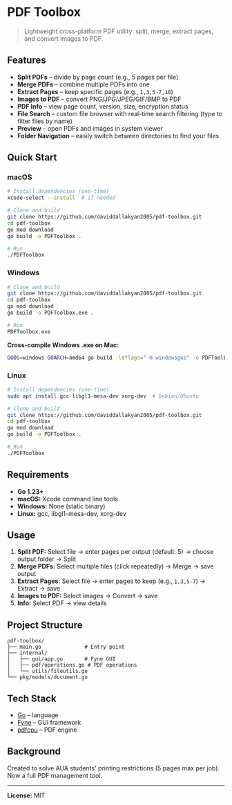 # PDF Toolbox

> Lightweight cross-platform PDF utility: split, merge, extract pages, and convert images to PDF.

## Features

- **Split PDFs** – divide by page count (e.g., 5 pages per file)
- **Merge PDFs** – combine multiple PDFs into one
- **Extract Pages** – keep specific pages (e.g., `1,3,5-7,10`)
- **Images to PDF** – convert PNG/JPG/JPEG/GIF/BMP to PDF
- **PDF Info** – view page count, version, size, encryption status
- **File Search** – custom file browser with real-time search filtering (type to filter files by name)
- **Preview** – open PDFs and images in system viewer
- **Folder Navigation** – easily switch between directories to find your files

## Quick Start

### macOS
```bash
# Install dependencies (one-time)
xcode-select --install  # if needed

# Clone and build
git clone https://github.com/daviddallakyan2005/pdf-toolbox.git
cd pdf-toolbox
go mod download
go build -o PDFToolbox .

# Run
./PDFToolbox
```

### Windows
```bash
# Clone and build
git clone https://github.com/daviddallakyan2005/pdf-toolbox.git
cd pdf-toolbox
go mod download
go build -o PDFToolbox.exe .

# Run
PDFToolbox.exe
```

**Cross-compile Windows .exe on Mac:**
```bash
GOOS=windows GOARCH=amd64 go build -ldflags="-H windowsgui" -o PDFToolbox.exe .
```

### Linux
```bash
# Install dependencies (one-time)
sudo apt install gcc libgl1-mesa-dev xorg-dev  # Debian/Ubuntu

# Clone and build
git clone https://github.com/daviddallakyan2005/pdf-toolbox.git
cd pdf-toolbox
go mod download
go build -o PDFToolbox .

# Run
./PDFToolbox
```

## Requirements

- **Go 1.23+**
- **macOS:** Xcode command line tools
- **Windows:** None (static binary)
- **Linux:** gcc, libgl1-mesa-dev, xorg-dev

## Usage

1. **Split PDF:** Select file → enter pages per output (default: 5) → choose output folder → Split
2. **Merge PDFs:** Select multiple files (click repeatedly) → Merge → save output
3. **Extract Pages:** Select file → enter pages to keep (e.g., `1,3,5-7`) → Extract → save
4. **Images to PDF:** Select images → Convert → save
5. **Info:** Select PDF → view details

## Project Structure

```
pdf-toolbox/
├── main.go              # Entry point
├── internal/
│   ├── gui/app.go       # Fyne GUI
│   ├── pdf/operations.go # PDF operations
│   └── utils/fileutils.go
└── pkg/models/document.go
```

## Tech Stack

- [Go](https://golang.org/) – language
- [Fyne](https://fyne.io/) – GUI framework
- [pdfcpu](https://github.com/pdfcpu/pdfcpu) – PDF engine

## Background

Created to solve AUA students' printing restrictions (5 pages max per job). Now a full PDF management tool.

---

**License:** MIT
